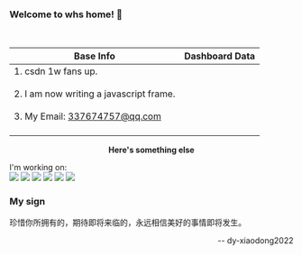 <h3> Welcome to whs home! 👋 </h3> <br/>

| Base Info                                                    | Dashboard Data                                               |
| ------------------------------------------------------------ | ------------------------------------------------------------ |
| 1. csdn 1w fans up.<br/><br/>2. I am now writing a javascript frame.<br/><br/>3. My Email: 337674757@qq.com<br/><br/> | <img align="center" src="https://github-readme-stats.vercel.app/api?username=wh0ss&show_icons=true&theme=buefy&hide_border=true" alt="" /> <img align="center" src="https://github-readme-stats.vercel.app/api/top-langs/?username=wh0ss&layout=compact&theme=buefy&hide_border=true" alt="" /> |

<div align="center"><b>Here's something else</b></div>

I'm working on:<br />
![](https://img.shields.io/badge/-Vue-brightgreen)  ![](https://img.shields.io/badge/-Python-red) ![](https://img.shields.io/badge/-TypeScript-blue) ![](https://img.shields.io/badge/-JaveScript-yellow) ![](https://img.shields.io/badge/-Nodejs-success) ![](https://img.shields.io/badge/-PHP-blue)

### My sign

珍惜你所拥有的，期待即将来临的，永远相信美好的事情即将发生。

<div align="right">-- dy-xiaodong2022</div>
